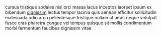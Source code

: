 cursus tristique sodales nisl orci massa lacus inceptos laoreet ipsum ex
bibendum [dignissim](generated_webpages/placerat4.md) lectus tempor lacinia
quis aenean efficitur sollicitudin malesuada odio arcu pellentesque tristique
nullam ut amet neque volutpat fusce cras pharetra congue vel tempus quisque sit
mollis condimentum morbi fermentum faucibus dignissim vitae